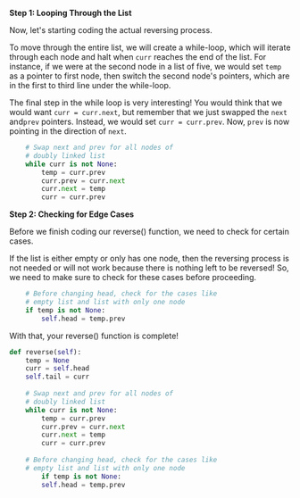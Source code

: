 <!--title={Reverse the Element Order - Explain}--> 

<!--badges={Algorithms:15,Python:15}-->

<!--concepts={The Linked List}--> 

**Step 1: Looping Through the List**

Now, let's starting coding the actual reversing process.

To move through the entire list, we will create a while-loop, which will iterate through each node and halt when `curr` reaches the end of the list. For instance, if we were at the second node in a list of five, we would set `temp` as a pointer to first node, then switch the second node's pointers, which are in the first to third line under the while-loop.

The final step in the while loop is very interesting! You would think that we would want `curr = curr.next`, but remember that we just swapped the `next` and`prev` pointers. Instead, we would set `curr = curr.prev`. Now, `prev` is now pointing in the direction of `next`.

```python
    # Swap next and prev for all nodes of  
    # doubly linked list 
    while curr is not None: 
        temp = curr.prev  
        curr.prev = curr.next
        curr.next = temp 
        curr = curr.prev
```
**Step 2: Checking for Edge Cases**

Before we finish coding our reverse() function, we need to check for certain cases.

If the list is either empty or only has one node, then the reversing process is not needed or will not work because there is nothing left to be reversed! So, we need to make sure to check for these cases before proceeding.

```python
	# Before changing head, check for the cases like  
	# empty list and list with only one node 
	if temp is not None: 
    	self.head = temp.prev 
```
With that, your reverse() function is complete! 

```python
def reverse(self): 
    temp = None
    curr = self.head
    self.tail = curr
    
	# Swap next and prev for all nodes of  
    # doubly linked list 
    while curr is not None: 
        temp = curr.prev  
        curr.prev = curr.next
        curr.next = temp 
        curr = curr.prev
        	
	# Before changing head, check for the cases like  
	# empty list and list with only one node 
		if temp is not None: 
		self.head = temp.prev 
```
